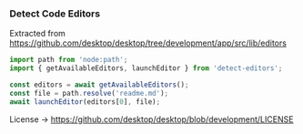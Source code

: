 ### Detect Code Editors

Extracted from https://github.com/desktop/desktop/tree/development/app/src/lib/editors

```javascript
import path from 'node:path';
import { getAvailableEditors, launchEditor } from 'detect-editors';

const editors = await getAvailableEditors();
const file = path.resolve('readme.md');
await launchEditor(editors[0], file);
```

License -> https://github.com/desktop/desktop/blob/development/LICENSE

